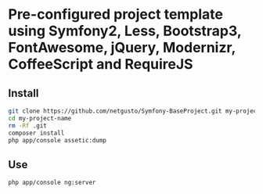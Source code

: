 # Pre-configured project template using Symfony2, Less, Bootstrap3, FontAwesome, jQuery, Modernizr, CoffeeScript and RequireJS

## Install

```bash
git clone https://github.com/netgusto/Symfony-BaseProject.git my-project-name
cd my-project-name
rm -Rf .git
composer install
php app/console assetic:dump
```

## Use

```bash
php app/console ng:server
```

